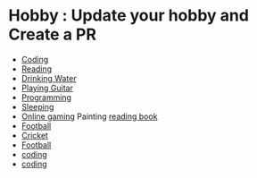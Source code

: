# Hobby : Update your hobby and Create a PR

<!-- prettier-ignore-start -->

- [Coding](https://github.com/arpan-mondal)
- [Reading](https://github.com/rikta99)
- [Drinking Water](https://github.com/neelghosh1234)
- [Playing Guitar](https://github.com/SayanRicky)
- [Programming](https://github.com/MrRoyzz)
- [Sleeping](https://github.com/argha7417)
- [Online gaming](https://github.com/subhajit9932)
Painting
  [reading book](https://github.com/Mainak57)
- [Football](https://github.com/Pranjal360Agarwal)
- [Cricket](https://github.com/aryan0103raj)
- [Football](https://github.com/SayanKundu10)
- [coding](https://github.com/debmalyabhar)
- [coding](https://github.com/soumya07ad)

